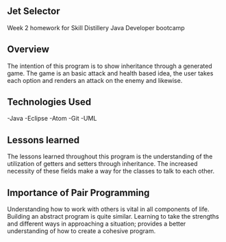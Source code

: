 ## Jet Selector

Week 2 homework for Skill Distillery
Java Developer bootcamp

## Overview

The intention of this program is to show inheritance through
a generated game. The game is an basic attack and health based
idea, the user takes each option and renders an attack on the
enemy and likewise.

## Technologies Used
-Java
-Eclipse
-Atom
-Git
-UML

## Lessons learned

The lessons learned throughout this program is the understanding of
the utilization of getters and setters through inheritance. The increased
necessity of these fields make a way for the classes to talk to each other.

## Importance of Pair Programming
Understanding how to work with others is vital in all components of life. Building an abstract program is quite similar. Learning to take the strengths and different ways in approaching a situation; provides a better understanding of how to create a cohesive program.
